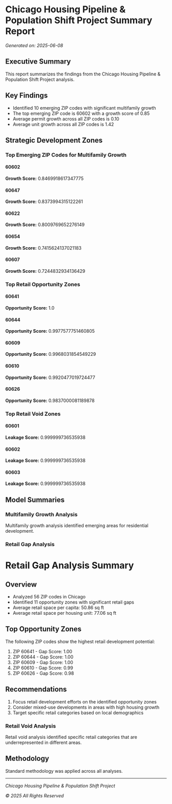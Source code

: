 # Chicago Housing Pipeline & Population Shift Project Summary Report

*Generated on: 2025-06-08*

## Executive Summary

This report summarizes the findings from the Chicago Housing Pipeline & Population Shift Project analysis.

## Key Findings

- Identified 10 emerging ZIP codes with significant multifamily growth
- The top emerging ZIP code is 60602 with a growth score of 0.85
- Average permit growth across all ZIP codes is 0.10
- Average unit growth across all ZIP codes is 1.42

## Strategic Development Zones

### Top Emerging ZIP Codes for Multifamily Growth

#### 60602

**Growth Score:** 0.8469918617347775


#### 60647

**Growth Score:** 0.8373994315122261


#### 60622

**Growth Score:** 0.8009769652276149


#### 60654

**Growth Score:** 0.7415624137021183


#### 60607

**Growth Score:** 0.7244832934136429



### Top Retail Opportunity Zones

#### 60641

**Opportunity Score:** 1.0


#### 60644

**Opportunity Score:** 0.9977577751460805


#### 60609

**Opportunity Score:** 0.9968031854549229


#### 60610

**Opportunity Score:** 0.9920477019724477


#### 60626

**Opportunity Score:** 0.9837000081189878



### Top Retail Void Zones

#### 60601

**Leakage Score:** 0.999999736535938


#### 60602

**Leakage Score:** 0.999999736535938


#### 60603

**Leakage Score:** 0.999999736535938



## Model Summaries

### Multifamily Growth Analysis

Multifamily growth analysis identified emerging areas for residential development.

### Retail Gap Analysis

# Retail Gap Analysis Summary

## Overview
- Analyzed 56 ZIP codes in Chicago
- Identified 11 opportunity zones with significant retail gaps
- Average retail space per capita: 50.86 sq ft
- Average retail space per housing unit: 77.06 sq ft

## Top Opportunity Zones
The following ZIP codes show the highest retail development potential:
1. ZIP 60641 - Gap Score: 1.00
2. ZIP 60644 - Gap Score: 1.00
3. ZIP 60609 - Gap Score: 1.00
4. ZIP 60610 - Gap Score: 0.99
5. ZIP 60626 - Gap Score: 0.98

## Recommendations
1. Focus retail development efforts on the identified opportunity zones
2. Consider mixed-use developments in areas with high housing growth
3. Target specific retail categories based on local demographics


### Retail Void Analysis

Retail void analysis identified specific retail categories that are underrepresented in different areas.

## Methodology

Standard methodology was applied across all analyses.

---

*Chicago Housing Pipeline & Population Shift Project*

*© 2025 All Rights Reserved*